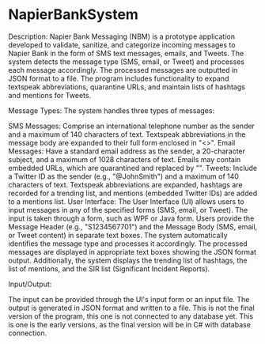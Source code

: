 # NapierBankSystem

 Description:
Napier Bank Messaging (NBM) is a prototype application developed to validate, sanitize, and categorize incoming messages to Napier Bank in the form of SMS text messages, emails, and Tweets. The system detects the message type (SMS, email, or Tweet) and processes each message accordingly. The processed messages are outputted in JSON format to a file. The program includes functionality to expand textspeak abbreviations, quarantine URLs, and maintain lists of hashtags and mentions for Tweets.

Message Types:
The system handles three types of messages:

SMS Messages: Comprise an international telephone number as the sender and a maximum of 140 characters of text. Textspeak abbreviations in the message body are expanded to their full form enclosed in "<>".
Email Messages: Have a standard email address as the sender, a 20-character subject, and a maximum of 1028 characters of text. Emails may contain embedded URLs, which are quarantined and replaced by "<URL Quarantined>".
Tweets: Include a Twitter ID as the sender (e.g., "@JohnSmith") and a maximum of 140 characters of text. Textspeak abbreviations are expanded, hashtags are recorded for a trending list, and mentions (embedded Twitter IDs) are added to a mentions list.
User Interface:
The User Interface (UI) allows users to input messages in any of the specified forms (SMS, email, or Tweet). The input is taken through a form, such as WPF or Java form. Users provide the Message Header (e.g., "S1234567701") and the Message Body (SMS, email, or Tweet content) in separate text boxes. The system automatically identifies the message type and processes it accordingly. The processed messages are displayed in appropriate text boxes showing the JSON format output. Additionally, the system displays the trending list of hashtags, the list of mentions, and the SIR list (Significant Incident Reports).

Input/Output:

The input can be provided through the UI's input form or an input file.
The output is generated in JSON format and written to a file.
This is not the final version of the program, this one is not connected to any database yet. This is one is the early versions, as the final version will be in C# with database connection.
